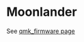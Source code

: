 # Moonlander

See [qmk_firmware page](https://github.com/qmk/qmk_firmware/tree/master/keyboards/zsa/moonlander)
